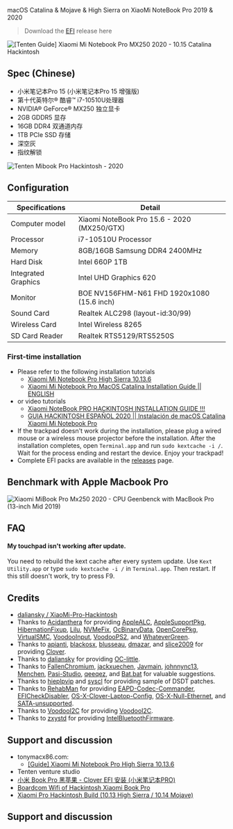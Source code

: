 macOS Catalina & Mojave & High Sierra on XiaoMi NoteBook Pro 2019 & 2020
> Download the [EFI](https://github.com/tentenco/Xiaomi-Mi-Notebook-Pro-Catalina/releases) release here

![[Tenten Guide] Xiaomi Mi Notebook Pro MX250 2020 - 10.15 Catalina Hackintosh](https://i.imgur.com/UpNM1h6.png)


## Spec (Chinese)
- 小米笔记本Pro 15 (小米笔记本Pro 15 增强版)
- 第十代英特尔® 酷睿™ i7-10510U处理器
- NVIDIA® GeForce® MX250 独立显卡
- 2GB GDDR5 显存
- 16GB DDR4 双通道内存
- 1TB PCle SSD 存储
- 深空灰
- 指纹解锁

![Tenten Mibook Pro Hackintosh - 2020](https://i.imgur.com/kJcT4Oi.png)

## Configuration

| Specifications | Detail                                                  |
| ------------------- | ------------------------------------------- |
| Computer model      | Xiaomi NoteBook Pro 15.6 - 2020 (MX250/GTX)      |
| Processor           | i7-10510U Processor     |
| Memory              | 8GB/16GB Samsung DDR4 2400MHz              |
| Hard Disk           | Intel 660P 1TB    |
| Integrated Graphics | Intel UHD Graphics 620                     |
| Monitor             | BOE NV156FHM-N61 FHD 1920x1080 (15.6 inch) |
| Sound Card          | Realtek ALC298 (layout-id:30/99)           |
| Wireless Card       | Intel Wireless 8265                        |
| SD Card Reader      | Realtek RTS5129/RTS5250S                   |


### First-time installation

- Please refer to the following installation tutorials
  - [Xiaomi Mi Notebook Pro High Sierra 10.13.6](https://www.tonymacx86.com/threads/guide-xiaomi-mi-notebook-pro-high-sierra-10-13-6.242724)
  - [Xiaomi Mi Notebook Pro MacOS Catalina Installation Guide || ENGLISH](https://bit.ly/34biTqw)
- or video tutorials
  - [Xiaomi NoteBook PRO HACKINTOSH INSTALLATION GUIDE !!!](https://www.youtube.com/watch?v=72sPmkpxCvc)
  - [GUIA HACKINTOSH ESPAÑOL 2020 || Instalación de macOS Catalina Xiaomi Mi Notebook Pro](https://www.youtube.com/watch?v=rfG4sGwhE2g)
- If the trackpad doesn't work during the installation, please plug a wired mouse or a wireless mouse projector before the installation. After the installation completes, open `Terminal.app` and run `sudo kextcache -i /`. Wait for the process ending and restart the device. Enjoy your trackpad!
- Complete EFI packs are available in the [releases](https://github.com/tentenco/Xiaomi-Mi-Notebook-Pro-Catalina/releases) page.
 

## Benchmark with Apple Macbook Pro
![Xiaomi MiBook Pro Mx250 2020 - CPU Geenbenck with MacBook Pro (13-inch Mid 2019)](https://i.imgur.com/AcnGOTg.png)

## FAQ

#### My touchpad isn't working after update.

You need to rebuild the kext cache after every system update. Use `Kext Utility.app` or type `sudo kextcache -i /` in `Terminal.app`. Then restart. If this still doesn't work, try to press F9.



## Credits
- [daliansky / XiaoMi-Pro-Hackintosh](https://github.com/daliansky/XiaoMi-Pro-Hackintosh)
- Thanks to [Acidanthera](https://github.com/acidanthera) for providing [AppleALC](https://github.com/acidanthera/AppleALC), [AppleSupportPkg](https://github.com/acidanthera/AppleSupportPkg), [HibernationFixup](https://github.com/acidanthera/HibernationFixup), [Lilu](https://github.com/acidanthera/Lilu), [NVMeFix](https://github.com/acidanthera/NVMeFix), [OcBinaryData](https://github.com/acidanthera/OcBinaryData), [OpenCorePkg](https://github.com/acidanthera/OpenCorePkg), [VirtualSMC](https://github.com/acidanthera/VirtualSMC), [VoodooInput](https://github.com/acidanthera/VoodooInput), [VoodooPS2](https://github.com/acidanthera/VoodooPS2), and [WhateverGreen](https://github.com/acidanthera/WhateverGreen).
- Thanks to [apianti](https://sourceforge.net/u/apianti), [blackosx](https://sourceforge.net/u/blackosx), [blusseau](https://sourceforge.net/u/blusseau), [dmazar](https://sourceforge.net/u/dmazar), and [slice2009](https://sourceforge.net/u/slice2009) for providing [Clover](https://github.com/CloverHackyColor/CloverBootloader).
- Thanks to [daliansky](https://github.com/daliansky) for providing [OC-little](https://github.com/daliansky/OC-little).
- Thanks to [FallenChromium](https://github.com/FallenChromium), [jackxuechen](https://github.com/jackxuechen), [Javmain](https://github.com/javmain), [johnnync13](https://github.com/johnnync13), [Menchen](https://github.com/Menchen), [Pasi-Studio](https://github.com/Pasi-Studio), [qeeqez](https://github.com/qeeqez), and [Bat.bat](https://github.com/williambj1) for valuable suggestions.
- Thanks to [hieplpvip](https://github.com/hieplpvip) and [syscl](https://github.com/syscl) for providing sample of DSDT patches.
- Thanks to [RehabMan](https://github.com/RehabMan) for providing [EAPD-Codec-Commander](https://github.com/RehabMan/EAPD-Codec-Commander), [EFICheckDisabler](https://github.com/RehabMan/hack-tools/tree/master/kexts/EFICheckDisabler.kext), [OS-X-Clover-Laptop-Config](https://github.com/RehabMan/OS-X-Clover-Laptop-Config), [OS-X-Null-Ethernet](https://github.com/RehabMan/OS-X-Null-Ethernet), and [SATA-unsupported](https://github.com/RehabMan/hack-tools/tree/master/kexts/SATA-unsupported.kext).
- Thanks to [VoodooI2C](https://github.com/VoodooI2C) for providing [VoodooI2C](https://github.com/VoodooI2C/VoodooI2C).
- Thanks to [zxystd](https://github.com/zxystd) for providing [IntelBluetoothFirmware](https://github.com/zxystd/IntelBluetoothFirmware).



## Support and discussion

- tonymacx86.com:
  - [[Guide] Xiaomi Mi Notebook Pro High Sierra 10.13.6](https://www.tonymacx86.com/threads/guide-xiaomi-mi-notebook-pro-high-sierra-10-13-6.242724)
- Tenten venture studio
 - [小米 Book Pro 黑苹果 - Clover EFI 安装 (小米笔记本PRO)](https://university.tenten.co/t/topic/228)
 - [Boardcom Wifi of Hackintosh Xiaomi Book Pro](https://university.tenten.co/t/topic/220)
 - [Xiaomi Pro Hackintosh Build (10.13 High Sierra / 10.14 Mojave)](https://university.tenten.co/t/topic/51)

## Support and discussion

